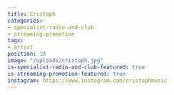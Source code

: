 ```yaml
---
title: Cristoph
categories:
- specialist-radio-and-club
- streaming-promotion
tags:
- artist
position: 18
image: "/uploads/cristoph.jpg"
is-specialist-radio-and-club-featured: true
is-streaming-promotion-featured: true
instagram: https://www.instagram.com/cristophmusic
---
```


